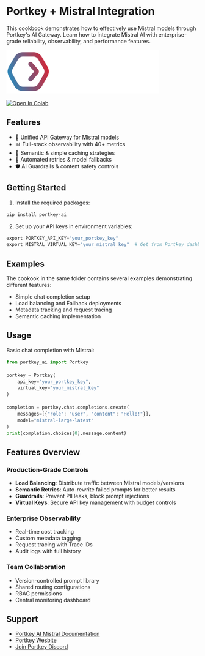 # Portkey + Mistral Integration

This cookbook demonstrates how to effectively use Mistral models through Portkey's AI Gateway. Learn how to integrate Mistral AI with enterprise-grade reliability, observability, and performance features.

<img width="400" src="https://raw.githubusercontent.com/siddharthsambharia-portkey/Portkey-Product-Images/main/full-white-text.png" alt="portkey">

[![Open In Colab](https://colab.research.google.com/assets/colab-badge.svg)](https://colab.research.google.com/drive/16Z1AlAsW_d_mB5UK1EbailGt4laUU7E9?usp=sharing)



## Features

- 🚀 Unified API Gateway for Mistral models
- 📊 Full-stack observability with 40+ metrics
- 💾 Semantic & simple caching strategies
- 🔄 Automated retries & model fallbacks
- 🛡️ AI Guardrails & content safety controls

## Getting Started

1. Install the required packages:
```bash
pip install portkey-ai
```

2. Set up your API keys in environment variables:
```python
export PORTKEY_API_KEY="your_portkey_key"
export MISTRAL_VIRTUAL_KEY="your_mistral_key"  # Get from Portkey dashboard
```

## Examples

The cookook in the same folder contains several examples demonstrating different features:

- Simple chat completion setup
- Load balancing and Fallback deployments
- Metadata tracking and request tracing
- Semantic caching implementation


## Usage

Basic chat completion with Mistral:
```python
from portkey_ai import Portkey

portkey = Portkey(
    api_key="your_portkey_key",
    virtual_key="your_mistral_key"
)

completion = portkey.chat.completions.create(
    messages=[{"role": "user", "content": "Hello!"}],
    model="mistral-large-latest"
)
print(completion.choices[0].message.content)
```

## Features Overview

### Production-Grade Controls
- **Load Balancing**: Distribute traffic between Mistral models/versions
- **Semantic Retries**: Auto-rewrite failed prompts for better results
- **Guardrails**: Prevent PII leaks, block prompt injections
- **Virtual Keys**: Secure API key management with budget controls

### Enterprise Observability
- Real-time cost tracking
- Custom metadata tagging
- Request tracing with Trace IDs
- Audit logs with full history

### Team Collaboration
- Version-controlled prompt library
- Shared routing configurations
- RBAC permissions
- Central monitoring dashboard

## Support

- [Portkey AI Mistral Documentation](https://portkey.sh/mistral)
- [Portkey Wesbite](https://portkey.ai/)
- [Join Portkey Discord](https://discord.gg/SqX9epQKNR)

